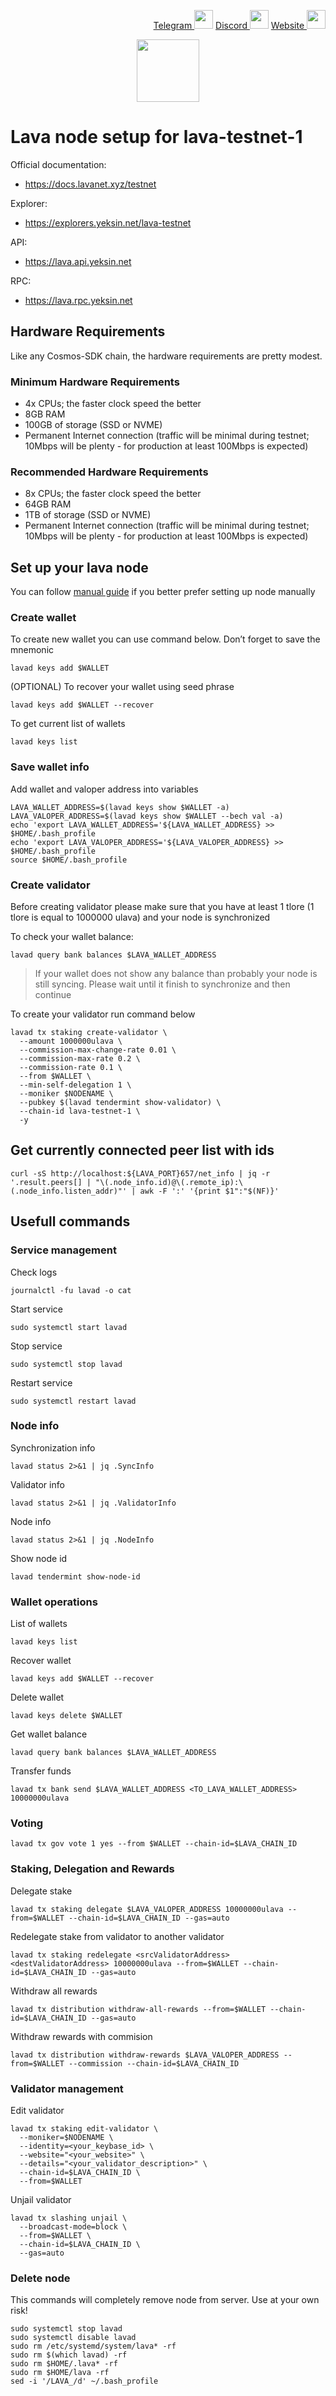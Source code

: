 <p style="font-size:14px" align="right">
<a href="https://t.me/yekssin" target="_blank">Telegram <img src="https://user-images.githubusercontent.com/110628975/209973847-b0af2837-c6cc-4468-94dc-1282dedccf8b.png" width="30"/></a>
<a href="https://discordapp.com/users/418099630765637642" target="_blank">Discord <img src="https://user-images.githubusercontent.com/110628975/209973851-bbd41a58-84bd-42ef-a936-01782db1fec5.png" width="30"/></a>
<a href="https://yeksin.net/" target="_blank">Website <img src="https://user-images.githubusercontent.com/110628975/209973852-c4fc58fc-7a88-429b-97e9-47a693d6db9f.png" width="30"/></a>
</p>

<p align="center">
  <img height="100" height="auto" src="https://user-images.githubusercontent.com/110628975/211394335-6e797fe0-efed-4906-9c25-ec56b351b31f.png">
</p>

# Lava node setup for lava-testnet-1

Official documentation:
- https://docs.lavanet.xyz/testnet

Explorer:
- https://explorers.yeksin.net/lava-testnet

API:
- https://lava.api.yeksin.net

RPC:
- https://lava.rpc.yeksin.net

## Hardware Requirements
Like any Cosmos-SDK chain, the hardware requirements are pretty modest.

### Minimum Hardware Requirements
- 4x CPUs; the faster clock speed the better
 - 8GB RAM
 - 100GB of storage (SSD or NVME)
 - Permanent Internet connection (traffic will be minimal during testnet; 10Mbps will be plenty - for production at least 100Mbps is expected)

### Recommended Hardware Requirements 
 - 8x CPUs; the faster clock speed the better
 - 64GB RAM
 - 1TB of storage (SSD or NVME)
 - Permanent Internet connection (traffic will be minimal during testnet; 10Mbps will be plenty - for production at least 100Mbps is expected)

## Set up your lava node
You can follow [manual guide](https://github.com/yeksin/testnet_manuals/blob/main/lava/manual_install.md) if you better prefer setting up node manually

### Create wallet
To create new wallet you can use command below. Don’t forget to save the mnemonic
```
lavad keys add $WALLET
```

(OPTIONAL) To recover your wallet using seed phrase
```
lavad keys add $WALLET --recover
```

To get current list of wallets
```
lavad keys list
```

### Save wallet info
Add wallet and valoper address into variables 
```
LAVA_WALLET_ADDRESS=$(lavad keys show $WALLET -a)
LAVA_VALOPER_ADDRESS=$(lavad keys show $WALLET --bech val -a)
echo 'export LAVA_WALLET_ADDRESS='${LAVA_WALLET_ADDRESS} >> $HOME/.bash_profile
echo 'export LAVA_VALOPER_ADDRESS='${LAVA_VALOPER_ADDRESS} >> $HOME/.bash_profile
source $HOME/.bash_profile
```

### Create validator
Before creating validator please make sure that you have at least 1 tlore (1 tlore is equal to 1000000 ulava) and your node is synchronized

To check your wallet balance:
```
lavad query bank balances $LAVA_WALLET_ADDRESS
```
> If your wallet does not show any balance than probably your node is still syncing. Please wait until it finish to synchronize and then continue 

To create your validator run command below
```
lavad tx staking create-validator \
  --amount 1000000ulava \
  --commission-max-change-rate 0.01 \
  --commission-max-rate 0.2 \
  --commission-rate 0.1 \
  --from $WALLET \
  --min-self-delegation 1 \
  --moniker $NODENAME \
  --pubkey $(lavad tendermint show-validator) \
  --chain-id lava-testnet-1 \
  -y
```

## Get currently connected peer list with ids
```
curl -sS http://localhost:${LAVA_PORT}657/net_info | jq -r '.result.peers[] | "\(.node_info.id)@\(.remote_ip):\(.node_info.listen_addr)"' | awk -F ':' '{print $1":"$(NF)}'
```

## Usefull commands
### Service management
Check logs
```
journalctl -fu lavad -o cat
```

Start service
```
sudo systemctl start lavad
```

Stop service
```
sudo systemctl stop lavad
```

Restart service
```
sudo systemctl restart lavad
```

### Node info
Synchronization info
```
lavad status 2>&1 | jq .SyncInfo
```

Validator info
```
lavad status 2>&1 | jq .ValidatorInfo
```

Node info
```
lavad status 2>&1 | jq .NodeInfo
```

Show node id
```
lavad tendermint show-node-id
```

### Wallet operations
List of wallets
```
lavad keys list
```

Recover wallet
```
lavad keys add $WALLET --recover
```

Delete wallet
```
lavad keys delete $WALLET
```

Get wallet balance
```
lavad query bank balances $LAVA_WALLET_ADDRESS
```

Transfer funds
```
lavad tx bank send $LAVA_WALLET_ADDRESS <TO_LAVA_WALLET_ADDRESS> 10000000ulava
```

### Voting
```
lavad tx gov vote 1 yes --from $WALLET --chain-id=$LAVA_CHAIN_ID
```

### Staking, Delegation and Rewards
Delegate stake
```
lavad tx staking delegate $LAVA_VALOPER_ADDRESS 10000000ulava --from=$WALLET --chain-id=$LAVA_CHAIN_ID --gas=auto
```

Redelegate stake from validator to another validator
```
lavad tx staking redelegate <srcValidatorAddress> <destValidatorAddress> 10000000ulava --from=$WALLET --chain-id=$LAVA_CHAIN_ID --gas=auto
```

Withdraw all rewards
```
lavad tx distribution withdraw-all-rewards --from=$WALLET --chain-id=$LAVA_CHAIN_ID --gas=auto
```

Withdraw rewards with commision
```
lavad tx distribution withdraw-rewards $LAVA_VALOPER_ADDRESS --from=$WALLET --commission --chain-id=$LAVA_CHAIN_ID
```

### Validator management
Edit validator
```
lavad tx staking edit-validator \
  --moniker=$NODENAME \
  --identity=<your_keybase_id> \
  --website="<your_website>" \
  --details="<your_validator_description>" \
  --chain-id=$LAVA_CHAIN_ID \
  --from=$WALLET
```

Unjail validator
```
lavad tx slashing unjail \
  --broadcast-mode=block \
  --from=$WALLET \
  --chain-id=$LAVA_CHAIN_ID \
  --gas=auto
```

### Delete node
This commands will completely remove node from server. Use at your own risk!
```
sudo systemctl stop lavad
sudo systemctl disable lavad
sudo rm /etc/systemd/system/lava* -rf
sudo rm $(which lavad) -rf
sudo rm $HOME/.lava* -rf
sudo rm $HOME/lava -rf
sed -i '/LAVA_/d' ~/.bash_profile
```
